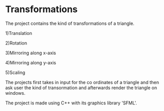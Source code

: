 # Transformations

The project contains the kind of transformations of a triangle.

1)Translation

2)Rotation

3)Mirroring along x-axis

4)Mirroring along y-axis

5)Scaling

The projects first takes in input for the co ordinates of a triangle and then ask user the kind of transormation and afterwards render
the triangle on windows.

The project is made using C++ with its graphics library 'SFML'.
